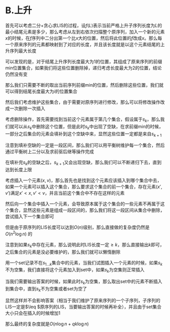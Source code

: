 # B.上升

首先可以考虑二分+贪心求LIS的过程，设$f(L)$表示当前严格上升子序列长度为$L$的最小结尾元素是多少，那么考虑从左到右依次扫描整个原序列，加入一个新的元素$x$的时候，在$f$序列中二分出第一个比$x$大的位置，然后将此位置的$f$改成$x$。那么每一个原来序列的元素都映射到了对应的长度，并且该长度就是以这个元素结尾的上升序列最大长度

可以发现的是，对于结尾上升序列长度最大为1的位置，其组成了原来序列的前缀min位置集合，如果我们将这些位置删除掉，递归考虑长度最大为2的位置，结论仍然没有变

那么我们只需要不断的取出当前序列前缀min的位置，然后删除这些位置，我们就可以得到结尾长度最大为$i$的位置集合

然后我们考虑维护这些集合，由于需要对原序列进行修改，那么可以将修改操作改成一次删除一次插入

考虑删除操作，首先需要找到当前这个元素属于第几个集合，假设属于$s_k$，那么我们就可以从$s_k$中删除这个位置，但是此时$s_k$中出现了空缺，在求前缀min的时候，一部分之后集合的元素会填补到这个空缺中来，显然这些位置一定都是来自$s_{k+1}$

注意到填补空缺的一定是一段区间，那么我们可以用平衡树维护每一个集合，然后通过平衡树上二分以及求前驱后继等操作完成

在填补完$s_k$的空缺之后，$s_{k+1}$又会出现空缺，那么我们可以不断递归下去，直到达到长度上限

考虑插入一个元素$(x,v)$，那么首先也是找到这个元素应该插入到哪个集合中去，如果一个元素可以插入这个集合，那么要求这个集合的前一个集合，存在元素$(x',v')$满足$x'<x,v'<v$，并且当前这个集合中不存在这样的元素

然后向一个集合中插入一个元素，会导致原本属于这个集合的一些元素不再属于这个集合，显然这些元素是组成一段区间的，那么我们将这一段区间从集合中删除，尝试插入下一个集合即可

但是由于原序列的LIS长度可以达到$O(n)$级别，那么直接做的复杂度仍然是$O(n^2\log n)$ 的

注意到如果$s_k$中存在元素，那么说明此时LIS长度一定$\geq k$，那么直接输出$k$即可，之后集合的元素是没必要维护的，那么我们就可以懒惰删除

用一个set记录不在$s_{1...k}$集合中的元素，当我们试图插入一个元素的时候，如果$s_k$不为空集，我们直接将这个元素加入到set中，如果$s_k$为空集则正常插入

当我们需要输出答案的时候，如果此时$s_k$为空集，那么取出set中的元素不断插入到集合中，直到$s_k$不为空集或者set为空了

显然这样并不会影响答案（相当于我们维护了原来序列的一个子序列，子序列的LIS一定是$\leq $原序列的LIS，当要输出答案的时候再补全），并且由于set集合大小只会在插入的时候增加1

那么最终的复杂度就是$O(n\log n+qk\log n)$



